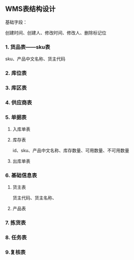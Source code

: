 ## WMS表结构设计

基础字段：

创建时间、创建人、修改时间、修改人、删除标记位

### 1. 货品表——sku表

sku、产品中文名称、货主代码





### 2. 库位表

### 3. 库区表

### 4. 供应商表

### 5. 单据表

1. 入库单表

2. 库存表

    id、sku、产品中文名称、库存数量、可用数量、不可用数量

3. 出库单表

### 6. 基础信息表

1. 货主表

    货主代码、货主名称、

2. 产品表

### 7. 拣货表

### 8. 任务表

### 9.复核表



